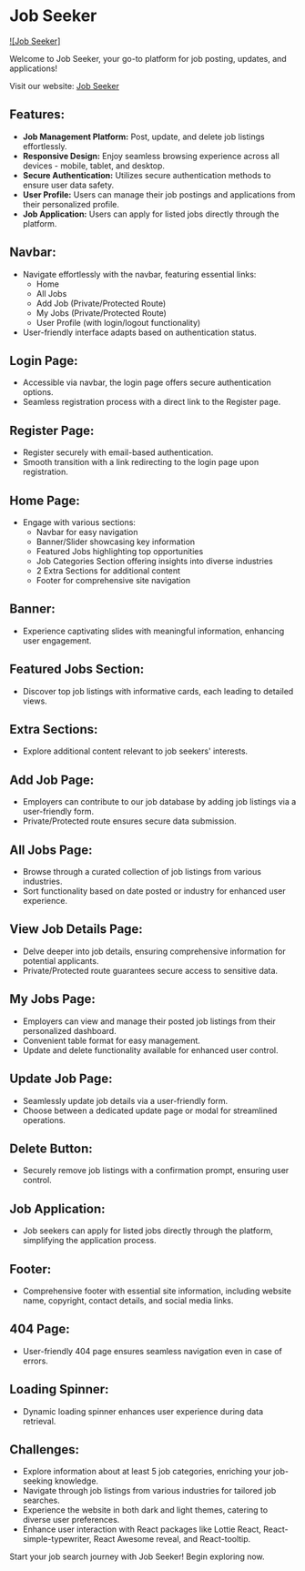 # Job Seeker

[![Job Seeker]](https://your-job-seeker-website-url.com)

Welcome to Job Seeker, your go-to platform for job posting, updates, and applications! 

Visit our website: [Job Seeker](https://your-job-seeker-website-url.com)

## Features:
- **Job Management Platform:** Post, update, and delete job listings effortlessly.
- **Responsive Design:** Enjoy seamless browsing experience across all devices - mobile, tablet, and desktop.
- **Secure Authentication:** Utilizes secure authentication methods to ensure user data safety.
- **User Profile:** Users can manage their job postings and applications from their personalized profile.
- **Job Application:** Users can apply for listed jobs directly through the platform.

## Navbar:
- Navigate effortlessly with the navbar, featuring essential links:
  - Home
  - All Jobs
  - Add Job (Private/Protected Route)
  - My Jobs (Private/Protected Route)
  - User Profile (with login/logout functionality)
- User-friendly interface adapts based on authentication status.

## Login Page:
- Accessible via navbar, the login page offers secure authentication options.
- Seamless registration process with a direct link to the Register page.

## Register Page:
- Register securely with email-based authentication.
- Smooth transition with a link redirecting to the login page upon registration.

## Home Page:
- Engage with various sections:
  - Navbar for easy navigation
  - Banner/Slider showcasing key information
  - Featured Jobs highlighting top opportunities
  - Job Categories Section offering insights into diverse industries
  - 2 Extra Sections for additional content
  - Footer for comprehensive site navigation

## Banner:
- Experience captivating slides with meaningful information, enhancing user engagement.

## Featured Jobs Section:
- Discover top job listings with informative cards, each leading to detailed views.

## Extra Sections:
- Explore additional content relevant to job seekers' interests.

## Add Job Page:
- Employers can contribute to our job database by adding job listings via a user-friendly form.
- Private/Protected route ensures secure data submission.

## All Jobs Page:
- Browse through a curated collection of job listings from various industries.
- Sort functionality based on date posted or industry for enhanced user experience.

## View Job Details Page:
- Delve deeper into job details, ensuring comprehensive information for potential applicants.
- Private/Protected route guarantees secure access to sensitive data.

## My Jobs Page:
- Employers can view and manage their posted job listings from their personalized dashboard.
- Convenient table format for easy management.
- Update and delete functionality available for enhanced user control.

## Update Job Page:
- Seamlessly update job details via a user-friendly form.
- Choose between a dedicated update page or modal for streamlined operations.

## Delete Button:
- Securely remove job listings with a confirmation prompt, ensuring user control.

## Job Application:
- Job seekers can apply for listed jobs directly through the platform, simplifying the application process.

## Footer:
- Comprehensive footer with essential site information, including website name, copyright, contact details, and social media links.

## 404 Page:
- User-friendly 404 page ensures seamless navigation even in case of errors.

## Loading Spinner:
- Dynamic loading spinner enhances user experience during data retrieval.

## Challenges:
- Explore information about at least 5 job categories, enriching your job-seeking knowledge.
- Navigate through job listings from various industries for tailored job searches.
- Experience the website in both dark and light themes, catering to diverse user preferences.
- Enhance user interaction with React packages like Lottie React, React-simple-typewriter, React Awesome reveal, and React-tooltip.

Start your job search journey with Job Seeker! Begin exploring now.


